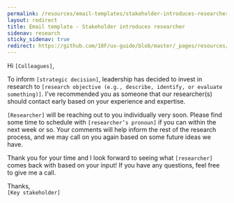 ```yaml
---
permalink: /resources/email-templates/stakeholder-introduces-researcher
layout: redirect
title: Email template - Stakeholder introduces researcher
sidenav: research
sticky_sidenav: true
redirect: https://github.com/18F/ux-guide/blob/master/_pages/resources/email-templates/stakeholder-introduces-researcher.md
---
```


Hi `[Colleagues]`,  

To inform `[strategic decision]`, leadership has decided to invest in research to `[research objective (e.g., describe, identify, or evaluate something)]`. I've recommended you as someone that our researcher(s) should contact early based on your experience and expertise.  

`[Researcher]` will be reaching out to you individually very soon. Please find some time to schedule with `[researcher’s pronoun]` if you can within the next week or so. Your comments will help inform the rest of the research process, and we may call on you again based on some future ideas we have.  

Thank you for your time and I look forward to seeing what `[researcher]` comes back with based on your input! If you have any questions, feel free to give me a call.  

Thanks,  
`[Key stakeholder]`
